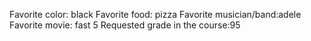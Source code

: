 Favorite color: black 
Favorite food: pizza
Favorite musician/band:adele 
Favorite movie: fast 5
Requested grade in the course:95 

